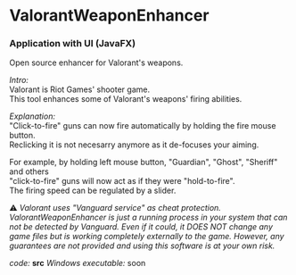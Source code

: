 # ValorantWeaponEnhancer
### Application with UI (JavaFX)

Open source enhancer for Valorant's weapons.


*Intro:*  
Valorant is Riot Games' shooter game.  
This tool enhances some of Valorant's weapons' firing abilities.  
  
*Explanation:*  
"Click-to-fire" guns can now fire automatically by holding the fire mouse button.  
Reclicking it is not necesarry anymore as it de-focuses your aiming.  
  
For example, by holding left mouse button, "Guardian", "Ghost", "Sheriff" and others  
"click-to-fire" guns will now act as if they were "hold-to-fire".  
The firing speed can be regulated by a slider.   
  
    
⚠️ *Valorant uses "Vanguard service" as cheat protection. ValorantWeaponEnhancer is just a running process in your system that can not be detected by Vanguard. Even if it could, it DOES NOT change any game files but is working completely externally to the game.
However, any guarantees are not provided and using this software is at your own risk.*


*code:* **src** 
*Windows executable:* soon
